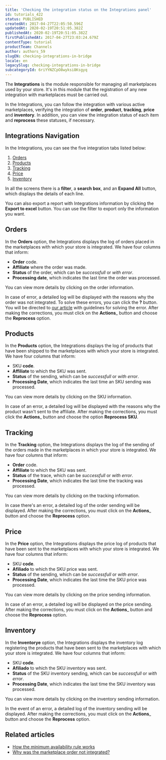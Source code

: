 ```yaml
---
title: 'Checking the integration status on the Integrations panel'
id: tutorials_422
status: PUBLISHED
createdAt: 2017-04-27T22:05:50.596Z
updatedAt: 2020-02-19T20:51:05.382Z
publishedAt: 2020-02-19T20:51:05.382Z
firstPublishedAt: 2017-04-27T23:03:24.679Z
contentType: tutorial
productTeam: Channels
author: authors_59
slugEN: checking-integrations-in-bridge
locale: en
legacySlug: checking-integrations-in-bridge
subcategoryId: 6riYYNZCpO8wyksi8Ksgyq
---
```


The __Integrations__ is the module responsible for managing all marketplaces used by your store. It's in this module that the registration of any new integration with marketplaces must be carried out.

In the Integrations, you can follow the integration with various active marketplaces, verifying the integration of __order__, __product__, __tracking__, __price__ and __inventory__. In addition, you can view the integration status of each item and __reprocess__ these statuses, if necessary.

## Integrations Navigation

In the Integrations, you can see the five integration tabs listed below:

1. [Orders](#orders)
2. [Products](#products)
3. [Tracking](#tracking)
4. [Price](#price)
5. [Inventory](#inventory)

In all the screens there is a __filter__, a __search box__, and an __Expand All__ button, which displays the details of each line.

You can also export a report with Integrations information by clicking the __Export to excel__ button. You can use the filter to export only the information you want.

## Orders

In the __Orders__ option, the Integrations displays the log of orders placed in the marketplaces with which your store is integrated. We have four columns that inform:

- __Order__ code.
- __Affiliate__ where the order was made.
- __Status__ of the order, which can be *successfull* or *with error*.
- __Processing date__, which indicates the last time the order was processed.

You can view more details by clicking on the order information.

In case of error, a detailed log will be displayed with the reasons why the order was not integrated. To solve these errors, you can click the __?__ button. You will be directed to [our article](/en/faq/errors-in-bridge-how-to-solve) with guidelines for solving the error. After making the corrections, you must click on the __Actions___ button and choose the __Reprocess__ option.


## Products

In the __Products__ option, the Integrations displays the log of products that have been shipped to the marketplaces with which your store is integrated. We have four columns that inform:

- SKU __code__.
- __Affiliate__ to which the SKU was sent.
- __Status__ of the sending, which can be *successfull* or *with error*.
- __Processing Date__, which indicates the last time an SKU sending was processed.

You can view more details by clicking on the SKU information.

In case of an error, a detailed log will be displayed with the reasons why the product wasn't sent to the affiliate. After making the corrections, you must click the __Actions___ button and choose the option __Reprocess SKU__.

## Tracking

In the __Tracking__ option, the Integrations displays the log of the sending of the orders made in the marketplaces in which your store is integrated. We have four columns that inform:

- __Order__ code.
- __Affiliate__ to which the SKU was sent.
- __Status__ of the trace, which can be *successfull* or *with error*.
- __Processing Date__, which indicates the last time the tracking was processed.

You can view more details by clicking on the tracking information.

In case there's an error, a detailed log of the order sending will be displayed. After making the corrections, you must click on the __Actions___ button and choose the __Reprocess__ option.

## Price

In the __Price__ option, the Integrations displays the price log of products that have been sent to the marketplaces with which your store is integrated. We have four columns that inform:

- SKU __code__.
- __Afiliado__ to which the SKU price was sent.
- __Status__ of the sending, which can be *successfull* or *with error*.
- __Processing Date__, which indicates the last time the SKU price was processed.

You can view more details by clicking on the price sending information.

In case of an error, a detailed log will be displayed on the price sending. After making the corrections, you must click on the __Actions___ button and choose the __Reprocess__ option.

## Inventory

In the __Inventorye__ option, the Integrations displays the inventory log registering the products that have been sent to the marketplaces with which your store is integrated. We have four columns that inform:

- SKU __code__.
- __Afiliado__ to which the SKU inventory was sent.
- __Status__ of the SKU inventory sending, which can be *successfull* or *with error*.
- __Processing Date__, which indicates the last time the SKU inventory was processed.

You can view more details by clicking on the inventory sending information.

In the event of an error, a detailed log of the inventory sending will be displayed. After making the corrections, you must click on the __Actions___ button and choose the __Reprocess__ option.

## Related articles

- [How the minimum availability rule works](/en/tutorial/understanding-the-minimum-availability-rule)
- [Why was the marketplace order not integrated?](/en/faq/why-was-the-marketplace-order-not-integrated)
